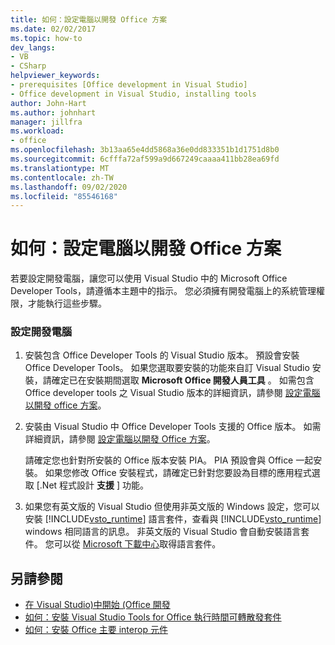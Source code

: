 ```yaml
---
title: 如何：設定電腦以開發 Office 方案
ms.date: 02/02/2017
ms.topic: how-to
dev_langs:
- VB
- CSharp
helpviewer_keywords:
- prerequisites [Office development in Visual Studio]
- Office development in Visual Studio, installing tools
author: John-Hart
ms.author: johnhart
manager: jillfra
ms.workload:
- office
ms.openlocfilehash: 3b13aa65e4dd5868a36e0dd833351b1d1751d8b0
ms.sourcegitcommit: 6cfffa72af599a9d667249caaaa411bb28ea69fd
ms.translationtype: MT
ms.contentlocale: zh-TW
ms.lasthandoff: 09/02/2020
ms.locfileid: "85546168"
---
```

# <a name="how-to-configure-a-computer-to-develop-office-solutions"></a>如何：設定電腦以開發 Office 方案
  若要設定開發電腦，讓您可以使用 Visual Studio 中的 Microsoft Office Developer Tools，請遵循本主題中的指示。 您必須擁有開發電腦上的系統管理權限，才能執行這些步驟。

### <a name="to-configure-the-development-computer"></a>設定開發電腦

1. 安裝包含 Office Developer Tools 的 Visual Studio 版本。 預設會安裝 Office Developer Tools。 如果您選取要安裝的功能來自訂 Visual Studio 安裝，請確定已在安裝期間選取 **Microsoft Office 開發人員工具** 。 如需包含 Office developer tools 之 Visual Studio 版本的詳細資訊，請參閱 [設定電腦以開發 office 方案](../vsto/configuring-a-computer-to-develop-office-solutions.md)。

2. 安裝由 Visual Studio 中 Office Developer Tools 支援的 Office 版本。 如需詳細資訊，請參閱 [設定電腦以開發 Office 方案](../vsto/configuring-a-computer-to-develop-office-solutions.md)。

     請確定您也針對所安裝的 Office 版本安裝 PIA。 PIA 預設會與 Office 一起安裝。 如果您修改 Office 安裝程式，請確定已針對您要設為目標的應用程式選取 [.Net 程式設計 **支援** ] 功能。

3. 如果您有英文版的 Visual Studio 但使用非英文版的 Windows 設定，您可以安裝 [!INCLUDE[vsto_runtime](../vsto/includes/vsto-runtime-md.md)] 語言套件，查看與 [!INCLUDE[vsto_runtime](../vsto/includes/vsto-runtime-md.md)] windows 相同語言的訊息。 非英文版的 Visual Studio 會自動安裝語言套件。 您可以從 [Microsoft 下載中心](https://www.microsoft.com/download/details.aspx?id=54246)取得語言套件。

## <a name="see-also"></a>另請參閱

- [在 Visual Studio&#41;中開始 &#40;Office 開發 ](../vsto/getting-started-office-development-in-visual-studio.md)
- [如何：安裝 Visual Studio Tools for Office 執行時間可轉散發套件](../vsto/how-to-install-the-visual-studio-tools-for-office-runtime-redistributable.md)
- [如何：安裝 Office 主要 interop 元件](../vsto/how-to-install-office-primary-interop-assemblies.md)
